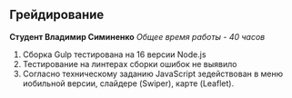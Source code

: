 ## Грейдирование
**Студент Владимир Симиненко**
*Общее время работы - 40 часов*


1. Сборка Gulp тестирована на 16 версии Node.js
2. Тестирование на линтерах сборки ошибок не выявило
3. Согласно техническому заданию JavaScript зедействован в меню иобильной версии,
слайдере (Swiper), карте (Leaflet).

